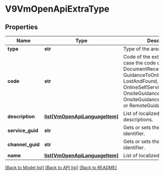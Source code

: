 # V9VmOpenApiExtraType

## Properties
Name | Type | Description | Notes
------------ | ------------- | ------------- | -------------
**type** | **str** | Type of the area (Asti). | [optional] 
**code** | **str** | Code of the extra type.  In Asti case the code can be DocumentReceived, GuidanceToOnlineSelfService, LostAndFound, OnlineSelfServicePoint,  OnsiteGuidance, OnsiteGuidanceByServiceAuthor or RemoteGuidance | [optional] 
**description** | [**list[VmOpenApiLanguageItem]**](VmOpenApiLanguageItem.md) | List of localized extra type descriptions. | [optional] 
**service_guid** | **str** | Gets or sets the service unique identifier. | [optional] 
**channel_guid** | **str** | Gets or sets the channel unique identifier. | [optional] 
**name** | [**list[VmOpenApiLanguageItem]**](VmOpenApiLanguageItem.md) | List of localized entity names. | [optional] 

[[Back to Model list]](../README.md#documentation-for-models) [[Back to API list]](../README.md#documentation-for-api-endpoints) [[Back to README]](../README.md)

